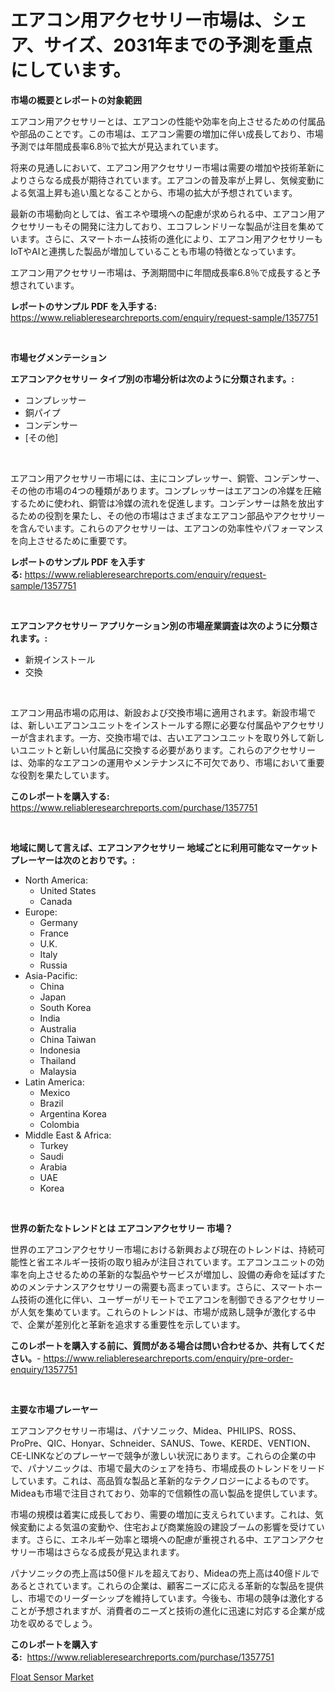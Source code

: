 <p><h1>エアコン用アクセサリー市場は、シェア、サイズ、2031年までの予測を重点にしています。</h1></p><p><strong>市場の概要とレポートの対象範囲</strong></p>
<p><p>エアコン用アクセサリーとは、エアコンの性能や効率を向上させるための付属品や部品のことです。この市場は、エアコン需要の増加に伴い成長しており、市場予測では年間成長率6.8％で拡大が見込まれています。</p><p>将来の見通しにおいて、エアコン用アクセサリー市場は需要の増加や技術革新によりさらなる成長が期待されています。エアコンの普及率が上昇し、気候変動による気温上昇も追い風となることから、市場の拡大が予想されています。</p><p>最新の市場動向としては、省エネや環境への配慮が求められる中、エアコン用アクセサリーもその開発に注力しており、エコフレンドリーな製品が注目を集めています。さらに、スマートホーム技術の進化により、エアコン用アクセサリーもIoTやAIと連携した製品が増加していることも市場の特徴となっています。</p><p>エアコン用アクセサリー市場は、予測期間中に年間成長率6.8％で成長すると予想されています。</p></p>
<p><strong>レポートのサンプル PDF を入手する:</strong> <a href="https://www.reliableresearchreports.com/enquiry/request-sample/1357751">https://www.reliableresearchreports.com/enquiry/request-sample/1357751</a></p>
<p>&nbsp;</p>
<p><strong>市場セグメンテーション</strong></p>
<p><strong>エアコンアクセサリー タイプ別の市場分析は次のように分類されます。:</strong></p>
<p><ul><li>コンプレッサー</li><li>銅パイプ</li><li>コンデンサー</li><li>[その他]</li></ul></p>
<p>&nbsp;</p>
<p><p>エアコン用アクセサリー市場には、主にコンプレッサー、銅管、コンデンサー、その他の市場の4つの種類があります。コンプレッサーはエアコンの冷媒を圧縮するために使われ、銅管は冷媒の流れを促進します。コンデンサーは熱を放出するための役割を果たし、その他の市場はさまざまなエアコン部品やアクセサリーを含んでいます。これらのアクセサリーは、エアコンの効率性やパフォーマンスを向上させるために重要です。</p></p>
<p><strong>レポートのサンプル PDF を入手する:</strong>&nbsp;<a href="https://www.reliableresearchreports.com/enquiry/request-sample/1357751">https://www.reliableresearchreports.com/enquiry/request-sample/1357751</a></p>
<p>&nbsp;</p>
<p><strong> エアコンアクセサリー アプリケーション別の市場産業調査は次のように分類されます。:</strong></p>
<p><ul><li>新規インストール</li><li>交換</li></ul></p>
<p>&nbsp;</p>
<p><p>エアコン用品市場の応用は、新設および交換市場に適用されます。新設市場では、新しいエアコンユニットをインストールする際に必要な付属品やアクセサリーが含まれます。一方、交換市場では、古いエアコンユニットを取り外して新しいユニットと新しい付属品に交換する必要があります。これらのアクセサリーは、効率的なエアコンの運用やメンテナンスに不可欠であり、市場において重要な役割を果たしています。</p></p>
<p><strong>このレポートを購入する:</strong>&nbsp; <a href="https://www.reliableresearchreports.com/purchase/1357751">https://www.reliableresearchreports.com/purchase/1357751</a></p>
<p>&nbsp;</p>
<p><strong>地域に関して言えば、エアコンアクセサリー 地域ごとに利用可能なマーケットプレーヤーは次のとおりです。:</strong></p>
<p><ul>
    <li>
        North America:
        <ul>
            <li>United States</li>
            <li>Canada</li>
        </ul>
    </li>
    <li>
        Europe:
        <ul>
            <li>Germany</li>
            <li>France</li>
            <li>U.K.</li>
            <li>Italy</li>
            <li>Russia</li>
        </ul>
    </li>
    <li>
        Asia-Pacific:
        <ul>
            <li>China</li>
            <li>Japan</li>
            <li>South Korea</li>
            <li>India</li>
            <li>Australia</li>
            <li>China Taiwan</li>
            <li>Indonesia</li>
            <li>Thailand</li>
            <li>Malaysia</li>
        </ul>
    </li>
    <li>
        Latin America:
        <ul>
            <li>Mexico</li>
            <li>Brazil</li>
            <li>Argentina Korea</li>
            <li>Colombia</li>
        </ul>
    </li>
    <li>
        Middle East & Africa:
        <ul>
            <li>Turkey</li>
            <li>Saudi</li>
            <li>Arabia</li>
            <li>UAE</li>
            <li>Korea</li>
        </ul>
    </li>
    </ul></p>
<p>&nbsp;</p>
<p><strong>世界の新たなトレンドとは エアコンアクセサリー 市場？</strong></p>
<p><p>世界のエアコンアクセサリー市場における新興および現在のトレンドは、持続可能性と省エネルギー技術の取り組みが注目されています。エアコンユニットの効率を向上させるための革新的な製品やサービスが増加し、設備の寿命を延ばすためのメンテナンスアクセサリーの需要も高まっています。さらに、スマートホーム技術の進化に伴い、ユーザーがリモートでエアコンを制御できるアクセサリーが人気を集めています。これらのトレンドは、市場が成熟し競争が激化する中で、企業が差別化と革新を追求する重要性を示しています。</p></p>
<p><strong>このレポートを購入する前に、質問がある場合は問い合わせるか、共有してください。</strong>- <a href="https://www.reliableresearchreports.com/enquiry/pre-order-enquiry/1357751">https://www.reliableresearchreports.com/enquiry/pre-order-enquiry/1357751</a></p>
<p>&nbsp;</p>
<p><strong>主要な市場プレーヤー</strong></p>
<p><p>エアコンアクセサリー市場は、パナソニック、Midea、PHILIPS、ROSS、ProPre、QIC、Honyar、Schneider、SANUS、Towe、KERDE、VENTION、CE-LINKなどのプレーヤーで競争が激しい状況にあります。これらの企業の中で、パナソニックは、市場で最大のシェアを持ち、市場成長のトレンドをリードしています。これは、高品質な製品と革新的なテクノロジーによるものです。Mideaも市場で注目されており、効率的で信頼性の高い製品を提供しています。</p><p>市場の規模は着実に成長しており、需要の増加に支えられています。これは、気候変動による気温の変動や、住宅および商業施設の建設ブームの影響を受けています。さらに、エネルギー効率と環境への配慮が重視される中、エアコンアクセサリー市場はさらなる成長が見込まれます。</p><p>パナソニックの売上高は50億ドルを超えており、Mideaの売上高は40億ドルであるとされています。これらの企業は、顧客ニーズに応える革新的な製品を提供し、市場でのリーダーシップを維持しています。今後も、市場の競争は激化することが予想されますが、消費者のニーズと技術の進化に迅速に対応する企業が成功を収めるでしょう。</p></p>
<p><strong>このレポートを購入する:</strong>&nbsp;&nbsp;<a href="https://www.reliableresearchreports.com/purchase/1357751">https://www.reliableresearchreports.com/purchase/1357751</a></p>
<p><p><a href="https://circular-yam-9b9.notion.site/Float-Sensor-Market-Insights-Market-Players-and-Forecast-Till-2031-1c830eca8ece4404a3cbd0c56a5a61b1">Float Sensor Market</a></p></p>